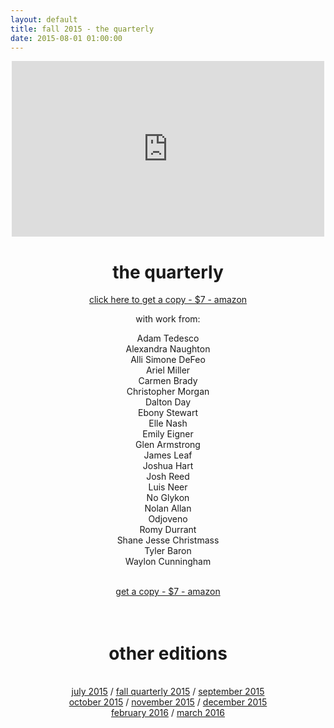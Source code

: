 ```yaml
---
layout: default
title: fall 2015 - the quarterly
date: 2015-08-01 01:00:00
---
```

<div align="center">
    <iframe src="https://player.vimeo.com/video/152604296" width="500" height="281" frameborder="0" webkitallowfullscreen mozallowfullscreen allowfullscreen></iframe>
    <p><h1>the quarterly</h1></p>
    <a href="http://amzn.com/1516945794">click here to get a copy - $7 - amazon</a>
    <p align="center">with work from:</p>
    <p>Adam Tedesco<br>
    Alexandra Naughton<br>
    Alli Simone DeFeo<br>
    Ariel Miller<br>
    Carmen Brady<br>
    Christopher Morgan<br>
    Dalton Day<br>
    Ebony Stewart<br>
    Elle Nash<br>
    Emily Eigner<br>
    Glen Armstrong<br>
    James Leaf<br>
    Joshua Hart<br>
    Josh Reed<br>
    Luis Neer<br>
    No Glykon<br>
    Nolan Allan<br>
    Odjoveno<br>
    Romy Durrant<br>
    Shane Jesse Christmass<br>
    Tyler Baron<br>
    Waylon Cunningham</p>
    <br>
    <a href="http://amzn.com/1516945794">get a copy - $7 - amazon</a>
    <br><br><br>
    <h1><a class = "ts">other editions</a></h1><br>
    <a href="../july2015/">july 2015</a> / <a href="../fall2015/">fall quarterly 2015</a> / <a href="../september2015/">september 2015</a> <br> <a href="../october2015/">october 2015</a> / <a href="../november2015/">november 2015</a> / <a href="../december2015/">december 2015</a> <br> <a href="../february2016/">february 2016</a> / <a href="../march2016">march 2016</a>
</div>
